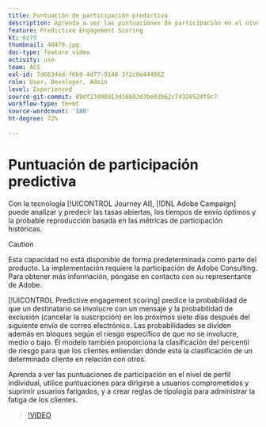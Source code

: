 ```yaml
---
title: Puntuación de participación predictiva
description: Aprenda a ver las puntuaciones de participación en el nivel de perfil individual, utilice puntuaciones para dirigirse a usuarios comprometidos y suprimir usuarios fatigados, y a crear reglas de tipología para administrar la fatiga de los clientes.
feature: Predictive Engagement Scoring
kt: 6275
thumbnail: 40470.jpg
doc-type: feature video
activity: use
team: ACS
exl-id: 7d6634ed-f6b0-4d77-9148-3f2c0e444862
role: User, Developer, Admin
level: Experienced
source-git-commit: 89df23d00913d36b93d3be03b62c74320524f9c7
workflow-type: tm+mt
source-wordcount: '188'
ht-degree: 72%

---
```


# Puntuación de participación predictiva

Con la tecnología [!UICONTROL Journey AI], [!DNL Adobe Campaign] puede analizar y predecir las tasas abiertas, los tiempos de envío óptimos y la probable reproducción basada en las métricas de participación históricas.

>[!CAUTION]
>Esta capacidad no está disponible de forma predeterminada como parte del producto. La implementación requiere la participación de Adobe Consulting. Para obtener más información, póngase en contacto con su representante de Adobe.

[!UICONTROL Predictive engagement scoring] predice la probabilidad de que un destinatario se involucre con un mensaje y la probabilidad de exclusión (cancelar la suscripción) en los próximos siete días después del siguiente envío de correo electrónico. Las probabilidades se dividen además en bloques según el riesgo específico de que no se involucre, medio o bajo. El modelo también proporciona la clasificación del percentil de riesgo para que los clientes entiendan dónde está la clasificación de un determinado cliente en relación con otros.

Aprenda a ver las puntuaciones de participación en el nivel de perfil individual, utilice puntuaciones para dirigirse a usuarios comprometidos y suprimir usuarios fatigados, y a crear reglas de tipología para administrar la fatiga de los clientes.

>[!VIDEO](https://video.tv.adobe.com/v/40470?quality=12&learn=on)
